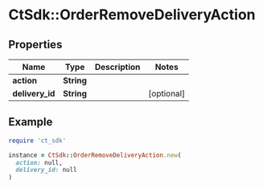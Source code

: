 # CtSdk::OrderRemoveDeliveryAction

## Properties

| Name | Type | Description | Notes |
| ---- | ---- | ----------- | ----- |
| **action** | **String** |  |  |
| **delivery_id** | **String** |  | [optional] |

## Example

```ruby
require 'ct_sdk'

instance = CtSdk::OrderRemoveDeliveryAction.new(
  action: null,
  delivery_id: null
)
```

